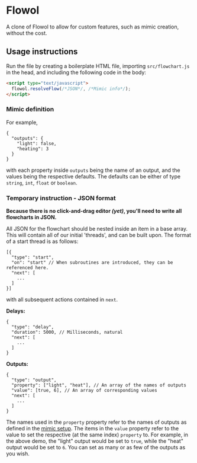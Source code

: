 # Flowol
A clone of Flowol to allow for custom features, such as mimic creation, without the cost.

## Usage instructions

Run the file by creating a boilerplate HTML file, importing `src/flowchart.js` in the head, and including the following code in the body:

```html
<script type="text/javascript">
  flowol.resolveFlow(/*JSON*/, /*Mimic info*/);
</script>
```

### Mimic definition

For example,

```
{
  "outputs": {
    "light": false,
    "heating": 3
  }
}
```

with each property inside `outputs` being the name of an output, and the values being the respective defaults. The defaults can be either of type `string`, `int`, `float` or `boolean`.

### Temporary instruction - JSON format
**Because there is no click-and-drag editor *(yet)*, you'll need to write all flowcharts in JSON.**

All JSON for the flowchart should be nested inside an item in a base array. This will contain all of our initial 'threads', and can be built upon. The format of a start thread is as follows:

```
[{
  "type": "start",
  "on": "start" // When subroutines are introduced, they can be referenced here.
  "next": [
    ...
  ]
}]
```

with all subsequent actions contained in `next`.

**Delays:**

```
{
  "type": "delay",
  "duration": 5000, // Milliseconds, natural
  "next": [
    ...
  ]
}
```

**Outputs:**

```
{
  "type": "output",
  "property": ["light", "heat"], // An array of the names of outputs
  "value": [true, 6], // An array of corresponding values
  "next": [
    ...
  ]
}
```

The names used in the `property` property refer to the names of outputs as defined in the [mimic setup](https://github.com/gezakerecsenyi/flowol/#mimic-definition). The items in the `value` property refer to the value to set the respective (at the same index) `property` to. For example, in the above demo, the "light" output would be set to `true`, while the "heat" output would be set to `6`. You can set as many or as few of the outputs as you wish.

